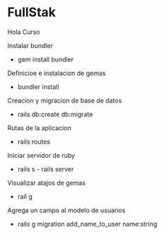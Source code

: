 # FullStak
Hola Curso

Instalar bundler
- gem install bundler

Definicioe e instalacion de gemas
- bundler install

Creacion y migracion de base de datos
- rails db:create db:migrate

Rutas de la aplicacion
- rails routes

Iniciar servidor de ruby
- rails s - rails server

Visualizar atajos de gemas
- rail g

Agrega un campo al modelo de usuarios
- rails g migration add_name_to_user name:string